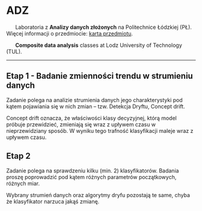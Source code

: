 # ADZ

<img src="https://static.dwcdn.net/css/flag-icons/flags/4x3/pl.svg" height="10" width="20"> Laboratoria z **Analizy danych złożonych** na Politechnice Łódzkiej (PŁ). Więcej informacji o przedmiocie: [karta przedmiotu](https://programy.p.lodz.pl/ectslabel-web/przedmiot_3.jsp?l=pl&idPrzedmiotu=172832&pkId=1149&s=2&j=0&w=informatyka%20stosowana&v=3).

<img src="https://static.dwcdn.net/css/flag-icons/flags/4x3/gb.svg" height="10" width="20"> **Composite data analysis** classes at Lodz University of Technology (TUL).

---

## Etap 1 - Badanie zmienności trendu w strumieniu danych

Zadanie polega na analizie strumienia danych jego charakterystyki pod kątem pojawiania się w nich zmian – tzw. Detekcja Dryftu, Concept drift.

Concept drift oznacza, że właściwości klasy decyzyjnej, którą model próbuje przewidzieć, zmieniają się wraz z upływem czasu w nieprzewidziany sposób. W wyniku tego trafność klasyfikacji maleje wraz z upływem czasu. 

## Etap 2

Zadanie polega na sprawdzeniu kilku (min. 2) klasyfikatorów. Badania proszę poprowadzić pod kątem różnych parametrów początkowych, różnych miar.  

Wybrany strumień danych oraz algorytmy dryfu pozostają te same, chyba że klasyfikator narzuca jakąś zmianę.
